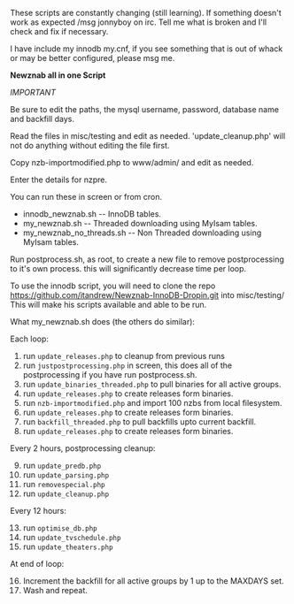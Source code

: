 These scripts are constantly changing (still learning). If something doesn't work as expected 
/msg jonnyboy on irc. Tell me what is broken and I'll check and fix if necessary.

I have include my innodb my.cnf, if you see something that is out of whack or may be better configured,
please msg me.

**Newznab all in one Script**


*IMPORTANT*

Be sure to edit the paths, the mysql username, password, database name and backfill days.

Read the files in misc/testing and edit as needed. 'update_cleanup.php' will not do anything without editing the file first.

Copy nzb-importmodified.php to www/admin/ and edit as needed.

Enter the details for nzpre.

You can run these in screen or from cron.
* innodb_newznab.sh         -- InnoDB tables.
* my_newznab.sh             -- Threaded downloading using MyIsam tables.
* my_newznab_no_threads.sh  -- Non Threaded downloading using MyIsam tables.

Run postprocess.sh, as root, to create a new file to remove postprocessing to it's own process. this will significantly decrease time per loop.

To use the innodb script, you will need to clone the repo https://github.com/itandrew/Newznab-InnoDB-Dropin.git into misc/testing/
This will make his scripts available and able to be run.

What my_newznab.sh does (the others do similar):

Each loop:

1.  run `update_releases.php` to cleanup from previous runs
2.  run `justpostprocessing.php` in screen, this does all of the postprocessing if you have run postprocess.sh.
3.  run `update_binaries_threaded.php` to pull binaries for all active groups.
4.  run `update_releases.php` to create releases form binaries.
5.  run `nzb-importmodified.php` and import 100 nzbs from local filesystem.
6.  run `update_releases.php` to create releases form binaries.
7.  run `backfill_threaded.php` to pull backfills upto current backfill.
8.  run `update_releases.php` to create releases form binaries.

Every 2 hours, postprocessing cleanup:

9.  run `update_predb.php`
10. run `update_parsing.php`
11. run `removespecial.php`
12. run `update_cleanup.php`

Every 12 hours:

13. run `optimise_db.php`
14. run `update_tvschedule.php`
15. run `update_theaters.php`

At end of loop:

16. Increment the backfill for all active groups by 1 up to the MAXDAYS set.
17. Wash and repeat.
